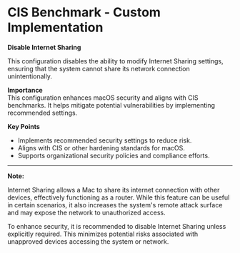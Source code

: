 # CIS Benchmark - Custom Implementation

**Disable Internet Sharing**

This configuration disables the ability to modify Internet Sharing settings, ensuring that the system cannot share its network connection unintentionally.

**Importance**  
This configuration enhances macOS security and aligns with CIS benchmarks. It helps mitigate potential vulnerabilities by implementing recommended settings.

**Key Points**  
- Implements recommended security settings to reduce risk.  
- Aligns with CIS or other hardening standards for macOS.  
- Supports organizational security policies and compliance efforts.

---

**Note:**

Internet Sharing allows a Mac to share its internet connection with other devices, effectively functioning as a router. 
While this feature can be useful in certain scenarios, it also increases the system's remote attack surface and may expose the network to unauthorized access.

To enhance security, it is recommended to disable Internet Sharing unless explicitly required. 
This minimizes potential risks associated with unapproved devices accessing the system or network.